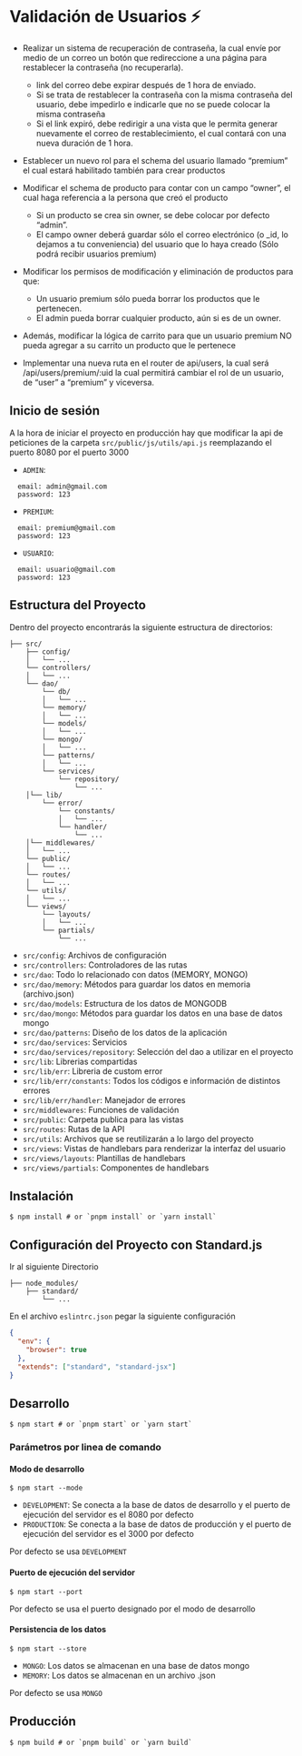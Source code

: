 # Validación de Usuarios ⚡️

- Realizar un sistema de recuperación de contraseña, la cual envíe por medio de un correo un botón que redireccione a una página para restablecer la contraseña (no recuperarla).
  - link del correo debe expirar después de 1 hora de enviado.
  - Si se trata de restablecer la contraseña con la misma contraseña del usuario, debe impedirlo e indicarle que no se puede colocar la misma contraseña
  - Si el link expiró, debe redirigir a una vista que le permita generar nuevamente el correo de restablecimiento, el cual contará con una nueva duración de 1 hora.
- Establecer un nuevo rol para el schema del usuario llamado “premium” el cual estará habilitado también para crear productos
- Modificar el schema de producto para contar con un campo “owner”, el cual haga referencia a la persona que creó el producto
  - Si un producto se crea sin owner, se debe colocar por defecto “admin”.
  - El campo owner deberá guardar sólo el correo electrónico (o _id, lo dejamos a tu conveniencia) del usuario que lo haya creado (Sólo podrá recibir usuarios premium)
- Modificar los permisos de modificación y eliminación de productos para que:
  - Un usuario premium sólo pueda borrar los productos que le pertenecen.
  - El admin pueda borrar cualquier producto, aún si es de un owner.

- Además, modificar la lógica de carrito para que un usuario premium NO pueda agregar a su carrito un producto que le pertenece
- Implementar una nueva ruta en el router de api/users, la cual será /api/users/premium/:uid  la cual permitirá cambiar el rol de un usuario, de “user” a “premium” y viceversa.

## Inicio  de sesión

A la hora de iniciar el proyecto en producción hay que modificar la api de peticiones de la carpeta `src/public/js/utils/api.js` reemplazando el puerto 8080 por el puerto 3000

- `ADMIN`:
```
  email: admin@gmail.com
  password: 123
```
- `PREMIUM`:
```
  email: premium@gmail.com
  password: 123
```
- `USUARIO`:
```
  email: usuario@gmail.com
  password: 123
```

## Estructura del Proyecto

Dentro del proyecto encontrarás la siguiente estructura de directorios:

```
├── src/
    ├── config/
    │   └── ...
    └── controllers/
    │   └── ...
    └── dao/
        └── db/
        │   └── ...
        └── memory/
        │   └── ...
        └── models/
        │   └── ...
        └── mongo/
        │   └── ...
        └── patterns/
        │   └── ...
        └── services/
            └── repository/
                └── ...
    │└── lib/
        └── error/
            └── constants/
            │   └── ...
            └── handler/
                └── ...
    │└── middlewares/
    │   └── ...
    └── public/
    │   └── ...
    └── routes/
    │   └── ...
    └── utils/
    │   └── ...
    └── views/
        └── layouts/
        │   └── ...
        └── partials/
            └── ...
```

- `src/config`: Archivos de configuración
- `src/controllers`: Controladores de las rutas
- `src/dao`: Todo lo relacionado con datos (MEMORY, MONGO)
- `src/dao/memory`: Métodos para guardar los datos en memoria (archivo.json)
- `src/dao/models`: Estructura de los datos de MONGODB
- `src/dao/mongo`: Métodos para guardar los datos en una base de datos mongo
- `src/dao/patterns`: Diseño de los datos de la aplicación
- `src/dao/services`: Servicios
- `src/dao/services/repository`: Selección del dao a utilizar en el proyecto
- `src/lib`: Librerias compartidas
- `src/lib/err`: Libreria de custom error
- `src/lib/err/constants`: Todos los códigos e información de distintos errores
- `src/lib/err/handler`: Manejador de errores
- `src/middlewares`: Funciones de validación
- `src/public`: Carpeta publica para las vistas
- `src/routes`: Rutas de la API
- `src/utils`: Archivos que se reutilizarán a lo largo del proyecto
- `src/views`: Vistas de handlebars para renderizar la interfaz del usuario
- `src/views/layouts`: Plantillas de handlebars
- `src/views/partials`: Componentes de handlebars

## Instalación

```shell
$ npm install # or `pnpm install` or `yarn install`
```

## Configuración del Proyecto con Standard.js
Ir al siguiente Directorio

```
├── node_modules/
    ├── standard/
        └── ...
```

En el archivo `eslintrc.json` pegar la siguiente configuración

```JSON
{
  "env": {
    "browser": true
  },
  "extends": ["standard", "standard-jsx"]
}
```


## Desarrollo

```shell
$ npm start # or `pnpm start` or `yarn start`
```

### Parámetros por linea de comando

#### Modo de desarrollo

```shell
$ npm start --mode
```

- `DEVELOPMENT`: Se conecta a la base de datos de desarrollo y el puerto de ejecución del servidor es el 8080 por defecto
- `PRODUCTION`: Se conecta a la base de datos de producción y el puerto de ejecución del servidor es el 3000 por defecto

Por defecto se usa `DEVELOPMENT`

#### Puerto de ejecución del servidor

```shell
$ npm start --port
```

Por defecto se usa el puerto designado por el modo de desarrollo

#### Persistencia de los datos

```shell
$ npm start --store
```

- `MONGO`: Los datos se almacenan en una base de datos mongo
- `MEMORY`: Los datos se almacenan en un archivo .json

Por defecto se usa `MONGO`

## Producción

```shell
$ npm build # or `pnpm build` or `yarn build`
```
